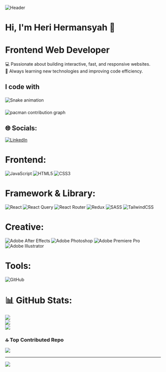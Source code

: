 ![Header](banner.png)

# **Hi, I'm Heri Hermansyah** 👋<br>

# **Frontend Web Developer** <br>

💻 Passionate about building interactive, fast, and responsive websites. <br>
🌱 Always learning new technologies and improving code efficiency.<br>

<h2 align="left">I code with</h2>

###

<img src="https://raw.githubusercontent.com/herman/herman/output/snake.svg" alt="Snake animation" />

###

<picture>
  <source media="(prefers-color-scheme: dark)" srcset="https://raw.githubusercontent.com/herman/herman/output/pacman-contribution-graph-dark.svg">
  <source media="(prefers-color-scheme: light)" srcset="https://raw.githubusercontent.com/herman/herman/output/pacman-contribution-graph.svg">
  <img alt="pacman contribution graph" src="https://raw.githubusercontent.com/herman/herman/output/pacman-contribution-graph.svg">
</picture>

###

## 🌐 Socials:

[![LinkedIn](https://img.shields.io/badge/LinkedIn-%230077B5.svg?logo=linkedin&logoColor=white)](https://www.linkedin.com/in/heri-hermansyah)

# Frontend:

![JavaScript](https://img.shields.io/badge/javascript-%23323330.svg?style=for-the-badge&logo=javascript&logoColor=%23F7DF1E) ![HTML5](https://img.shields.io/badge/html5-%23E34F26.svg?style=for-the-badge&logo=html5&logoColor=white) ![CSS3](https://img.shields.io/badge/css3-%231572B6.svg?style=for-the-badge&logo=css3&logoColor=white)

# Framework & Library:

![React](https://img.shields.io/badge/react-%2320232a.svg?style=for-the-badge&logo=react&logoColor=%2361DAFB) ![React Query](https://img.shields.io/badge/-React%20Query-FF4154?style=for-the-badge&logo=react%20query&logoColor=white) ![React Router](https://img.shields.io/badge/React_Router-CA4245?style=for-the-badge&logo=react-router&logoColor=white) ![Redux](https://img.shields.io/badge/redux-%23593d88.svg?style=for-the-badge&logo=redux&logoColor=white) ![SASS](https://img.shields.io/badge/SASS-hotpink.svg?style=for-the-badge&logo=SASS&logoColor=white) ![TailwindCSS](https://img.shields.io/badge/tailwindcss-%2338B2AC.svg?style=for-the-badge&logo=tailwind-css&logoColor=white)

# Creative:

![Adobe After Effects](https://img.shields.io/badge/Adobe%20After%20Effects-9999FF.svg?style=for-the-badge&logo=Adobe%20After%20Effects&logoColor=white) ![Adobe Photoshop](https://img.shields.io/badge/adobe%20photoshop-%2331A8FF.svg?style=for-the-badge&logo=adobe%20photoshop&logoColor=white) ![Adobe Premiere Pro](https://img.shields.io/badge/Adobe%20Premiere%20Pro-9999FF.svg?style=for-the-badge&logo=Adobe%20Premiere%20Pro&logoColor=white) ![Adobe Illustrator](https://img.shields.io/badge/adobe%20illustrator-%23FF9A00.svg?style=for-the-badge&logo=adobe%20illustrator&logoColor=white)

# Tools:

![GitHub](https://img.shields.io/badge/github-%23121011.svg?style=for-the-badge&logo=github&logoColor=white)

# 📊 GitHub Stats:

![](https://github-readme-stats.vercel.app/api?username=herihermansyah&theme=neon&hide_border=true&include_all_commits=true&count_private=false)<br/>
![](https://nirzak-streak-stats.vercel.app/?user=herihermansyah&theme=neon&hide_border=true)<br/>
![](https://github-readme-stats.vercel.app/api/top-langs/?username=herihermansyah&theme=neon&hide_border=true&include_all_commits=true&count_private=false&layout=compact)

### 🔝 Top Contributed Repo

![](https://github-contributor-stats.vercel.app/api?username=herihermansyah&limit=5&theme=dark&combine_all_yearly_contributions=true)

---

[![](https://visitcount.itsvg.in/api?id=herihermansyah&icon=9&color=11)](https://visitcount.itsvg.in)

<!-- Proudly created with GPRM ( https://gprm.itsvg.in ) -->
